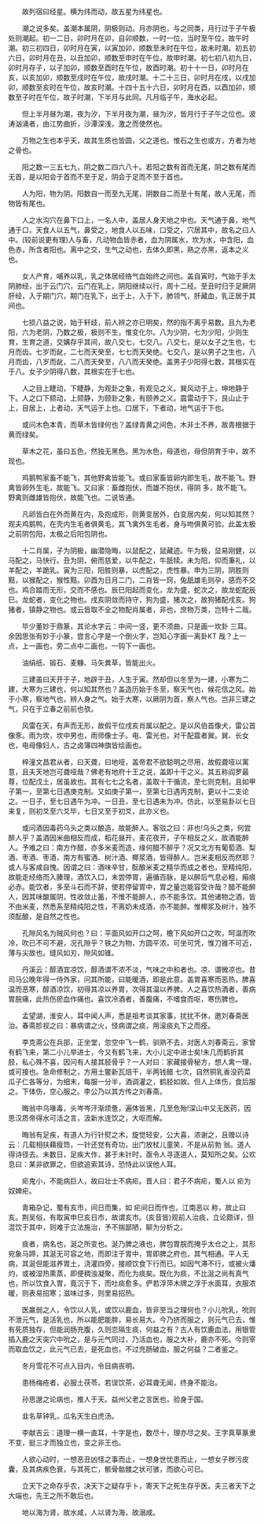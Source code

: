 <!-- { "loadSidebar": true } -->
　　故列宿曰经星。横为纬而动，故五星为纬星也。

　　潮之说多矣。盖潮本属阴，阴极则动。月亦阴也，与之同类，月行过于子午极处则潮起。初一二日，卯时月在卯，自卯顺数，一时一位，当时至午位，故午时潮。初三初四日，卯时月在寅，以寅加卯，顺数至未时在午位，故未时潮。初五初六日，卯时月在丑，以丑加卯，顺数至申时在午位，故申时潮。初七初八初九日，卯时月存子，以子加卯，顺数至酉时在午位，故酉时潮。初十十一日，卯时月在亥，以亥加卯，顺数至戌时在午位，故戌时潮。十二十三日，卯时月在戌，以戌加卯，顺数至亥时在午位，故亥时潮。十四十五十六日，卯时月在酉，以酉加卯，顺数至子时在午位，故子时潮，下半月与此同。凡月临子午，海水必起。

　　但上半月昼为潮，夜为汐，下半月夜为潮，昼为汐，皆月行于子午之位也。波涛汹涌者，由江势曲折，沙潭深浅，激之而使然也。

　　万物之生也本乎天，故其生质也皆圆，父之道也。惟石之生也或方，方者为地之骨也。

　　阳之数一三五七九，阴之数二四六八十。若阳之数有首而无尾，阴之数有尾而无首，是以阳会于首而不至于足，阴会于足而不至于首也。

　　人为阳，物为阴。阳数自一而至九无尾，阴数自二而至十有尾，故人无尾，而物皆有尾也。

　　人之水沟穴在鼻下口上，一名人中，盖居人身天地之中也。天气通于鼻，地气通于口，天食人以五气，鼻受之，地食人以五味，口受之，穴居其中，故名之曰人中。(较前说更有理)人与畜，凡动物血皆赤者，血为阴属水，坎为水，中含阳，血色赤，所含者阳也。离中之交，生气之动也，去体久即黑，熟之亦黑，返本之义也。

　　女人产育，哺养以乳，乳之体居经络气血始终之间也。盖自寅时，气始于手太阴肺经，出于云门穴，云门在乳上，阴阳继续以行，周十二经。至丑时归于足厥阴肝经，入于期门穴，期门在乳下，出于上，入于下，肺领气，肝藏血，乳正居于其间也。

　　七损八益之说，始于轩歧，前人辨之亦已明矣，然的指不离乎易数。且九为老阳，六为老阴，乃数之极，极则不生，惟变化尔。八为少阴，七为少阳，少则生育，生育之道，交媾存乎其间，故八交七，七交八。八交七，是以女子之生也，七月而齿。七岁而龀，二七而天癸至，七七而天癸绝。七交八，是以男子之生也，八月而齿，八岁而龀，二八而天癸至，八八而天癸绝。盖男子少阳得七数，其根实在于八。女子少阴得八数，其根实在于七也。

　　人之目上睫动，下睫静，为观卦之象，有观见之义。巽风动于上，坤地静于下。人之口下颏动，上颏静，为颐卦之象，有颐养之义。震雷动于下，艮山止于上，目居上，上者动，天气运于上也。口居下，下者动，地气运于下也。

　　或问木色本青，而草木皆绿何也？盖绿青黄之间色，木非土不养，故青根据于黄而绿矣。

　　草木之花，虽曰五色，然独无黑色。黑为水色，母道也，母但阴育于中，故不现也。

　　鸡鹅鸭家畜不能飞，其他野禽皆能飞。或曰家畜皆卵内即生毛，故不能飞。野禽皆卵外生毛，故能飞。又曰家：畜雌抱伏，而雄不抱伏，得阴 多，故不能飞。野禽则雌雄皆抱伏，故能飞也。二说皆通。

　　凡卵皆白在外而黄在内，及抱成形，则黄变居外，白变居内矣，何以知其然？观夫鸡鹅鸭，在壳内生毛者俱黄毛，其飞禽外生毛者，身与吻俱黄可验。此盖太极之前阴包阳，太极之后阳包阴也。

　　十二肖属，子为阴极，幽潜隐晦，以鼠配之，鼠藏迹。午为极，显易刚健，以马配之，马快行。丑为阴，俯而慈爱，以牛配之，牛舐犊。未为阳，仰而秉礼，以羊配之，羊跪乳。寅为三阳，阳胜则暴，以虎配之，虎性暴。申为三阴，阴胜则黠，以猴配之，猴性黠。卯酉为日月二门，二肖皆一窍，兔舐雄毛则孕，感而不交也。鸡合踏而无形，交而不感也。辰巳阳起而变化，龙为盛，蛇次之，故龙蛇配辰巳。龙蛇者，变化之物也。戌亥阴敛而持守，狗为盛，猪次之，故狗猪配戌亥。狗猪者，镇静之物也。或云皆取不全之物配肖属者，非也，庶物万类，岂特十二哉。

　　毕少董妙于鼎篆，其论水字云：中间一竖，更不须曲，只是画一坎卦 三耳。余因思张有妙于小篆，尝言心字是一个倒火字，岂知心字画一离卦KT 哉？上一点，上一画也，旁二点中二画也，一钩下一画也。

　　油绢纸、锻石、麦糠、马矢粪草，皆能出火。

　　三建虽曰天开于子，地辟于丑，人生于寅。然却但以冬至为一建，小寒为二建，大寒为三建也，何以知其然也？盖造历始于冬至，察天气也，候花信之风。始于小寒，察地气也，辨人身之气。始于大寒，以厥阴为首，察人气也。岂非三建之气，只在于立春之前前也欤。

　　风雷在天，有声而无形，故假干位戌亥肖属以配之。是以风伯首像犬，雷公首像豕。雨为坎，坎中男也，雨师像士子。电、雷光也，对干配震者巽。巽、长女也，电母像妇人，古之卤簿四神旗皆绘画也。

　　梓潼文昌君从者，曰天聋，曰地哑，盖帝君不欲聪明之尽用，故假聋哑以寓意，且夫天地岂可聋哑哉？佛老有地府十王之说，盖即十干之义。其五称阎罗最尊，位配戊土，居虽故也。其有七七之名者，盖取十干循流，至七则克制。且如甲子第一，至第七日遇庚克制。又如庚子第一，至第七日遇丙克制，更以十二支论之。一日子，至七日遇午为冲。一日丑，至七日遇未为冲。仿此，以至易卦以七日来复，则初爻至六爻毕，七日又至于初爻，此亦义也。

　　或问酒因毒药乌头之类以酿造，故能醉人。客驳之曰：非也!乌头之类，何尝醉人乎？盖酒因米曲相反而成，稻花昼开，麦花夜开，子午相反之义，故酒能醉人。予难之曰：南方作醋，亦多米麦而造，缘何醋不醉乎？况又北方有葡萄酒、梨酒、枣酒、枣酒，南方有蜜酒、树汁酒、椰浆酒，皆得醉人。岂米麦相反而然耶？或人与客咸自愧。因谓之曰：酒味辛甘，酝酿米麦之精华而成之者也，至精纯阳，故能走经络而入腠理，酒饮入口，未尝停胃，遍循百脉，是以醉后气息必粗，瘢痕必赤。能饮者，多至斗石而不辞，使若停留胃中，胃之量岂能容受许哉？醋不能醉人，因其味酸属阴，性收敛止蓄，不惟不能醉人，亦不能多饮。其他诸物之酒，皆不由米麦，然悉系至精纯阳之性，不离奶未成酒，亦不能醉。惟椰浆及树汁，独不须酝酿，是自然之性也。

　　孔隙风名为贼风何也？曰：平面风如开口之呵，檐下风如开口之吹，呵温而吹冷，吹已不可不避，况孔隙乎？铁之为物，方圆平浓，可坐可凭，惟刀锥不可近，薄与尖故也。缝风如刃，隙风如锥。

　　丹溪云：醇酒宜凉饮，醇酒谓不浓不淡，气味之中和者也。凉、谓微凉也。昔司马公晚年得一侍外家，问其所能，曰能暖酒，即是此意。盖胃喜寒而恶热，脾喜温而恶寒，醇酒凉饮，初得其凉以养胃，次得其温以养脾。人之喜饮热酒者，善病胃脘痛，此热伤瘀血作痛也。喜饮冷酒者，善腹痛，不嗜食而呕，寒伤脾也。

　　孟望湖，淮安人，耳中闻人声，悉是祖考谈其家事，扰扰不休，邀刘春斋医治。春斋胗视之曰：暴病谓之火，怪病谓之痰，用滚痰丸下之而痊。

　　李克斋公在兵部，正坐堂，忽空中飞一鹤，驯熟不去，对医人刘春斋云，家曾有鹤飞来，第二小儿举进士，今又有鹤飞来，大小儿定中进士矣!未几而鹤折其胫，私心殊不喜，因问有人接其胫骨乎？一人对曰：家藏接骨秘方，想人禽一理，或可接也。急命修制之，方用土鳖新瓦焙干，半两钱醋 七次，自然铜乳香没药菜瓜子仁各等分，为细末，每服一分半，酒调灌之，鹤胫如故。但人上体伤，食后服之。下体伤，空心服之。李公乃以其方传之刘春斋。

　　晦翁中乌喙毒，头岑岑汗渐烦惫，遍体皆黑，几至危殆!深山中又无医药，因思汉质帝得水可活之言，汲新水连饮之，大呕而解。

　　晦翁有足疾，有道人为行针熨之术，旋觉轻安，公大喜，浓谢之，且赠以诗云：几载相扶藉瘦筇，一针还觉有奇功，出门放杖儿童笑，不是从前勃 翁。道人得诗径去。未数日，足疾大作，甚于未针时，亟令人寻逐道人，莫知所之矣。公欢息曰：某非欲罪之，但欲追索其诗，恐恃此以误他人耳。

　　疟鬼小，不能病巨人，故曰壮士不病疟。晋人曰：君子不病疟，蜀人以 疟为奴婢疟。

　　青箱杂记，蜀有亥市，间日而集，如 疟间日而作也，江南恶以 称，故止曰亥。荆吴俗，有取寅申巳亥日市，故谓亥市。(亥音皆)观前人治痰，立论颇详，但混饮于其中，则难于立法施治，予不揣鄙陋，聊为分析之。

　　痰者，病名也，涎之所变也。涎乃脾之液也，脾包胃脘而掩乎太仓之上，其形宛象马蹄，其涎无可容之地，而即注于胃中，胃即脾之府也，其气相通。平人无病，其涎但能滋养胃土，浇灌四旁，接顺饮食下行而已。如因气滞不行，或被火燔灼，或被湿热熏蒸，即便稠浊凝聚，而化为痰矣。既化为痰，不比涎之尚有真气也，所以饮食入胃，竟沉于下，而吐痰愈多。俨若浮萍木牌之浮于水面耳，衣服浓暖，则表易招寒；滋味过多，则里易招热。

　　医羸弱之人，令饮以人乳，或饮以鹿血，皆非至当之理何也？小儿吮乳，吮则不泄元气，是活乳也，所以能肥能胖，易长易大。今乃挤而服之，则元气已去，惟有死质独存，但能润肠充腹，久则恋隔生痰，何益之有？古人有饮鹿血法，用银管插入鹿之天突穴中吮之，是与元气同过，乃活血也，服之大补，鹿亦不死。今则宰而取血饮之，此元气已去，是死血也，不过充肠破血，服之何益？二者鉴之。

　　冬月雪花不可点入目内，令目病丧明。

　　患杨梅疮者，必服土茯苓。若误饮茶，必耳聋无闻，终身不能治。

　　孙思邈之论病也，推人于天。益州父老之言医也，验身于国。

　　韭名草钟乳，瓜名天生白虎汤。

　　李献吉云：道理一横一直耳，十字是也，数尽十，理亦尽之矣。王字真草篆隶不变，挺三才而独立也，变之非王也。

　　人欲心动时，一想恶丑凶怪之事而止，一想身世忧患而止，一想女子秽污皮囊，及其病疾色衰，与其死亡，骸骨骷髅之状可骇，而欲心可已。

　　立天下之命存乎农，决天下之疑存乎卜，寄天下之死生存乎医。夫三者天下之大端也，先王之所不敢后也。

　　地以海为肾，故水咸，人以肾为海，故溺咸。

